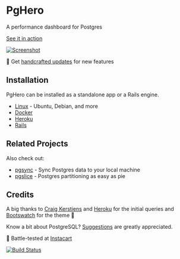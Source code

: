 # PgHero

A performance dashboard for Postgres

[See it in action](https://pghero.herokuapp.com/)

[![Screenshot](https://pghero.herokuapp.com/assets/screenshot-a54dead9c9bfc4c1176b184c5bd97ca1.png)](https://pghero.herokuapp.com/)

:speech_balloon: Get [handcrafted updates](http://chartkick.us7.list-manage.com/subscribe?u=952c861f99eb43084e0a49f98&id=6ea6541e8e&group[0][16]=true) for new features

## Installation

PgHero can be installed as a standalone app or a Rails engine.

- [Linux](guides/Linux.md) - Ubuntu, Debian, and more
- [Docker](guides/Docker.md)
- [Heroku](guides/Heroku.md)
- [Rails](guides/Rails.md)

## Related Projects

Also check out:

- [pgsync](https://github.com/ankane/pgsync) - Sync Postgres data to your local machine
- [pgslice](https://github.com/ankane/pgslice) - Postgres partitioning as easy as pie

## Credits

A big thanks to [Craig Kerstiens](http://www.craigkerstiens.com/2013/01/10/more-on-postgres-performance/) and [Heroku](https://blog.heroku.com/archives/2013/5/10/more_insight_into_your_database_with_pgextras) for the initial queries and [Bootswatch](https://github.com/thomaspark/bootswatch) for the theme :clap:

Know a bit about PostgreSQL? [Suggestions](https://github.com/ankane/pghero/issues) are greatly appreciated.

:tangerine: Battle-tested at [Instacart](https://www.instacart.com/opensource)

[![Build Status](https://travis-ci.org/ankane/pghero.svg?branch=master)](https://travis-ci.org/ankane/pghero)
